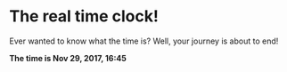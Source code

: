 # The real time clock!

Ever wanted to know what the time is? Well, your journey is about to end!

**The time is Nov 29, 2017, 16:45**